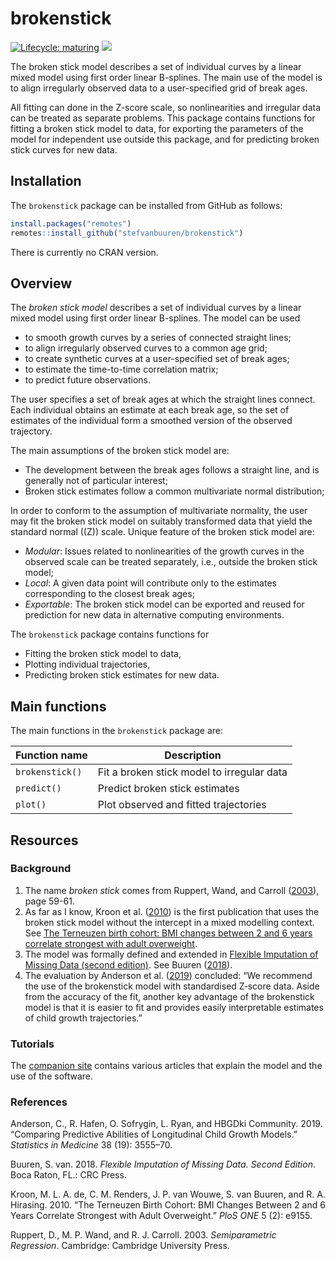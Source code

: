 
<!-- README.md is generated from README.Rmd. Please edit that file -->

# brokenstick

<!-- badges: start -->

[![Lifecycle:
maturing](https://img.shields.io/badge/lifecycle-maturing-blue.svg)](https://www.tidyverse.org/lifecycle/#maturing)
[![](https://img.shields.io/badge/github%20version-0.75.2-orange.svg)](https://github.com/stefvanbuuren/brokenstick)
<!-- badges: end -->

The broken stick model describes a set of individual curves by a linear
mixed model using first order linear B-splines. The main use of the
model is to align irregularly observed data to a user-specified grid of
break ages.

All fitting can done in the Z-score scale, so nonlinearities and
irregular data can be treated as separate problems. This package
contains functions for fitting a broken stick model to data, for
exporting the parameters of the model for independent use outside this
package, and for predicting broken stick curves for new data.

## Installation

The `brokenstick` package can be installed from GitHub as follows:

``` r
install.packages("remotes")
remotes::install_github("stefvanbuuren/brokenstick")
```

There is currently no CRAN version.

## Overview

The *broken stick model* describes a set of individual curves by a
linear mixed model using first order linear B-splines. The model can be
used

  - to smooth growth curves by a series of connected straight lines;
  - to align irregularly observed curves to a common age grid;
  - to create synthetic curves at a user-specified set of break ages;
  - to estimate the time-to-time correlation matrix;
  - to predict future observations.

The user specifies a set of break ages at which the straight lines
connect. Each individual obtains an estimate at each break age, so the
set of estimates of the individual form a smoothed version of the
observed trajectory.

The main assumptions of the broken stick model are:

  - The development between the break ages follows a straight line, and
    is generally not of particular interest;
  - Broken stick estimates follow a common multivariate normal
    distribution;

In order to conform to the assumption of multivariate normality, the
user may fit the broken stick model on suitably transformed data that
yield the standard normal (\(Z\)) scale. Unique feature of the broken
stick model are:

  - *Modular*: Issues related to nonlinearities of the growth curves in
    the observed scale can be treated separately, i.e., outside the
    broken stick model;
  - *Local*: A given data point will contribute only to the estimates
    corresponding to the closest break ages;
  - *Exportable*: The broken stick model can be exported and reused for
    prediction for new data in alternative computing environments.

The `brokenstick` package contains functions for

  - Fitting the broken stick model to data,
  - Plotting individual trajectories,
  - Predicting broken stick estimates for new data.

## Main functions

The main functions in the `brokenstick` package are:

| Function name   | Description                                |
| --------------- | ------------------------------------------ |
| `brokenstick()` | Fit a broken stick model to irregular data |
| `predict()`     | Predict broken stick estimates             |
| `plot()`        | Plot observed and fitted trajectories      |

## Resources

### Background

1.  The name *broken stick* comes from Ruppert, Wand, and Carroll
    ([2003](#ref-ruppert2003)), page 59-61.
2.  As far as I know, Kroon et al. ([2010](#ref-dekroon2010)) is the
    first publication that uses the broken stick model without the
    intercept in a mixed modelling context. See [The Terneuzen birth
    cohort: BMI changes between 2 and 6 years correlate strongest with
    adult
    overweight](https://stefvanbuuren.name/publications/2010%20TBC%20Overweight%20-%20PLoS%20ONE.pdf).
3.  The model was formally defined and extended in [Flexible Imputation
    of Missing Data (second
    edition)](https://stefvanbuuren.name/fimd/sec-rastering.html#sec:brokenstick).
    See Buuren ([2018](#ref-vanbuuren2018)).
4.  The evaluation by Anderson et al. ([2019](#ref-anderson2019))
    concluded: “We recommend the use of the brokenstick model with
    standardised Z‐score data. Aside from the accuracy of the fit,
    another key advantage of the brokenstick model is that it is easier
    to fit and provides easily interpretable estimates of child growth
    trajectories.”

### Tutorials

The [companion site](https://stefvanbuuren.name/brokenstick/) contains
various articles that explain the model and the use of the software.

### References

<div id="refs" class="references">

<div id="ref-anderson2019">

Anderson, C., R. Hafen, O. Sofrygin, L. Ryan, and HBGDki Community.
2019. “Comparing Predictive Abilities of Longitudinal Child Growth
Models.” *Statistics in Medicine* 38 (19): 3555–70.

</div>

<div id="ref-vanbuuren2018">

Buuren, S. van. 2018. *Flexible Imputation of Missing Data. Second
Edition*. Boca Raton, FL.: CRC Press.

</div>

<div id="ref-dekroon2010">

Kroon, M. L. A. de, C. M. Renders, J. P. van Wouwe, S. van Buuren, and
R. A. Hirasing. 2010. “The Terneuzen Birth Cohort: BMI Changes Between 2
and 6 Years Correlate Strongest with Adult Overweight.” *PloS ONE* 5
(2): e9155.

</div>

<div id="ref-ruppert2003">

Ruppert, D., M. P. Wand, and R. J. Carroll. 2003. *Semiparametric
Regression*. Cambridge: Cambridge University Press.

</div>

</div>
